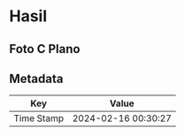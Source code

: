 # Hasil

## Foto C Plano


## Metadata

| Key        | Value               |
| ---------- | ------------------- |
| Time Stamp | 2024-02-16 00:30:27 |



